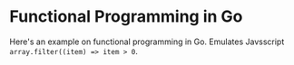 # Functional Programming in Go

Here's an example on functional programming in Go. Emulates Javsscript `array.filter((item) => item > 0`.

